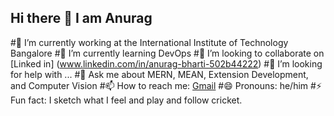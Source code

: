 ## Hi there 👋 I am Anurag

#🔭 I’m currently working at the International Institute of Technology Bangalore
#🌱 I’m currently learning DevOps
#👯 I’m looking to collaborate on [Linked in] (www.linkedin.com/in/anurag-bharti-502b44222)
#🤔 I’m looking for help with ...
#💬 Ask me about MERN, MEAN, Extension Development, and Computer Vision
#📫 How to reach me: [Gmail](bharti.4@iitj.ac.in)
#😄 Pronouns: he/him
#⚡ Fun fact: I sketch what I feel and play and follow cricket.

